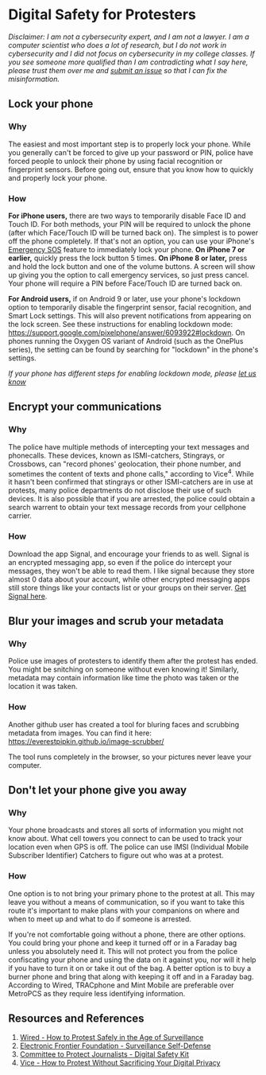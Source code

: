 # Digital Safety for Protesters

*Disclaimer: I am not a cybersecurity expert, and I am not a lawyer. I am a computer scientist who does a lot of research, but I do not work in cybersecurity and I did not focus on cybersecurity in my college classes. If you see someone more qualified than I am contradicting what I say here, please trust them over me and [submit an issue](https://github.com/dospunk/digitalsafety/issues) so that I can fix the misinformation.*

## Lock your phone

### Why

The easiest and most important step is to properly lock your phone. While you generally can't be forced to give up your password or PIN, police have forced people to unlock their phone by using facial recognition or fingerprint sensors. Before going out, ensure that you know how to quickly and properly lock your phone.

### How

**For iPhone users,** there are two ways to temporarily disable Face ID and Touch ID. For both methods, your PIN will be required to unlock the phone (after which Face/Touch ID will be turned back on). The simplest is to power off the phone completely. If that's not an option, you can use your iPhone's [Emergency SOS](https://support.apple.com/en-us/HT208076) feature to immediately lock your phone. **On iPhone 7 or earlier,** quickly press the lock button 5 times. **On iPhone 8 or later,** press and hold the lock button and one of the volume buttons. A screen will show up giving you the option to call emergency services, so just press cancel. Your phone will require a PIN before Face/Touch ID are turned back on.

**For Android users,** if on Android 9 or later, use your phone's lockdown option to temporarily disable the fingerprint sensor, facial recognition, and Smart Lock settings. This will also prevent notifications from appearing on the lock screen. See these instructions for enabling lockdown mode: <https://support.google.com/pixelphone/answer/6093922#lockdown>. On phones running the Oxygen OS variant of Android (such as the OnePlus series), the setting can be found by searching for "lockdown" in the phone's settings.

*If your phone has different steps for enabling lockdown mode, please [let us know](https://github.com/dospunk/digitalsafety/issues)*

## Encrypt your communications

### Why

The police have multiple methods of intercepting your text messages and phonecalls. These devices, known as ISMI-catchers, Stingrays, or Crossbows, can "record phones' geolocation, their phone number, and sometimes the content of texts and phone calls," according to Vice<sup>4</sup>. While it hasn't been confirmed that stingrays or other ISMI-catchers are in use at protests, many police departments do not disclose their use of such devices. It is also possible that if you are arrested, the police could obtain a search warrent to obtain your text message records from your cellphone carrier. 

### How

Download the app Signal, and encourage your friends to as well. Signal is an encrypted messaging app, so even if the police do intercept your messages, they won't be able to read them. I like signal because they store almost 0 data about your account, while other encrypted messaging apps still store things like your contacts list or your groups on  their server. [Get Signal here](https://signal.org/en/).

## Blur your images and scrub your metadata

### Why

Police use images of protesters to identify them after the protest has ended. You might be snitching on someone without even knowing it! Similarly, metadata may contain information like time the photo was taken or the location it was taken.

### How

Another github user has created a tool for bluring faces and scrubbing metadata from images. You can find it here: https://everestpipkin.github.io/image-scrubber/

The tool runs completely in the browser, so your pictures never leave your computer. 

## Don't let your phone give you away 

### Why

Your phone broadcasts and stores all sorts of information you might not know about. What cell towers you connect to can be used to track your location even when GPS is off. The police can use IMSI (Individual Mobile Subscriber Identifier) Catchers to figure out who was at a protest. 

###  How

One option is to not bring your primary phone to the protest at all. This may leave you without a means of communication, so if you want to take this route it's important to make plans with your companions on where and when to meet up and what to do if someone is arrested.

If you're not comfortable going without a phone, there are other options. You could bring your phone and keep it turned off or in a Faraday bag unless you absolutely need it. This will not protect you from the police confiscating your phone and using the data on it against you, nor will it help if you have to turn it on or take it out of the bag. A better option is to buy a burner phone and bring that along with keeping it off and in a Faraday bag. According to Wired, TRACphone and Mint Mobile are preferable over MetroPCS as they require less identifying information. 

## Resources and References

1. [Wired - How to Protest Safely in the Age of Surveillance](https://www.wired.com/story/how-to-protest-safely-surveillance-digital-privacy/)
2. [Electronic Frontier Foundation - Surveillance Self-Defense](https://ssd.eff.org/)
3. [Committee to Protect Journalists - Digital Safety Kit](https://cpj.org/2019/07/digital-safety-kit-journalists/)
4. [Vice - How to Protest Without Sacrificing Your Digital Privacy](https://www.vice.com/en_us/article/gv59jb/guide-protect-digital-privacy-during-protest)